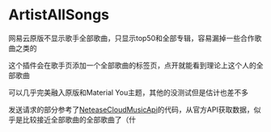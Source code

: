 # ArtistAllSongs

网易云原版不显示歌手全部歌曲，只显示top50和全部专辑，容易漏掉一些合作歌曲之类的

这个插件会在歌手页添加一个全部歌曲的标签页，点开就能看到理论上这个人的全部歌曲

可以几乎完美融入原版和Material You主题，其他的没测试但是估计也差不多

发送请求的部分参考了[NeteaseCloudMusicApi](https://gitlab.com/Binaryify/neteasecloudmusicapi)的代码，从官方API获取数据，似乎是比较接近全部歌曲的全部歌曲了（什